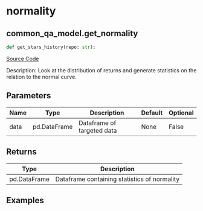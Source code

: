 # normality

## common_qa_model.get_normality

```python
def get_stars_history(repo: str):
```
[Source Code](https://github.com/OpenBB-finance/OpenBBTerminal/tree/main/openbb_terminal/common/quantitative_analysis/qa_model.py#L82)

Description: Look at the distribution of returns and generate statistics on the relation to the normal curve.

## Parameters

| Name | Type | Description | Default | Optional |
| ---- | ---- | ----------- | ------- | -------- |
| data | pd.DataFrame | Dataframe of targeted data | None | False |

## Returns

| Type | Description |
| ---- | ----------- |
| pd.DataFrame | Dataframe containing statistics of normality |

## Examples

